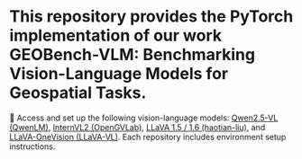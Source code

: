 <h1>This repository provides the <strong>PyTorch implementation</strong> of our work <strong>GEOBench-VLM: Benchmarking Vision-Language Models for Geospatial Tasks</strong>.</h1>

🔗 Access and set up the following vision-language models: [Qwen2.5-VL (QwenLM)](https://github.com/QwenLM/Qwen2.5-VL), [InternVL2 (OpenGVLab)](https://github.com/OpenGVLab/InternVL), [LLaVA 1.5 / 1.6 (haotian-liu)](https://github.com/haotian-liu/LLaVA), and [LLaVA-OneVision (LLaVA-VL)](https://github.com/LLaVA-VL/LLaVA-NeXT). Each repository includes environment setup instructions.
